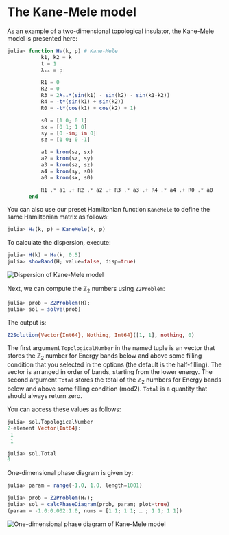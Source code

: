 # The Kane-Mele model

As an example of a two-dimensional topological insulator, the Kane-Mele model is presented here:

```julia
julia> function H₀(k, p) # Kane-Mele
           k1, k2 = k
           t = 1
           λₛₒ = p

           R1 = 0
           R2 = 0
           R3 = 2λₛₒ*(sin(k1) - sin(k2) - sin(k1-k2))
           R4 = -t*(sin(k1) + sin(k2))
           R0 = -t*(cos(k1) + cos(k2) + 1)

           s0 = [1 0; 0 1]
           sx = [0 1; 1 0]
           sy = [0 -im; im 0]
           sz = [1 0; 0 -1]

           a1 = kron(sz, sx)
           a2 = kron(sz, sy)
           a3 = kron(sz, sz)
           a4 = kron(sy, s0)
           a0 = kron(sx, s0)

           R1 .* a1 .+ R2 .* a2 .+ R3 .* a3 .+ R4 .* a4 .+ R0 .* a0
       end
```
You can also use our preset Hamiltonian function `KaneMele` to define the same Hamiltonian matrix as follows:

```julia
julia> H₀(k, p) = KaneMele(k, p)
```

To calculate the dispersion, execute:

```julia
julia> H(k) = H₀(k, 0.5)
julia> showBand(H; value=false, disp=true)
```

![Dispersion of Kane-Mele model](https://github.com/KskAdch/TopologicalNumbers.jl/assets/139373570/2a1f8488-0e5b-4d79-be68-88bb2d744910)


Next, we can compute the $\mathbb{Z}_2$ numbers using `Z2Problem`:

```julia
julia> prob = Z2Problem(H);
julia> sol = solve(prob)
```

The output is:

```julia
Z2Solution{Vector{Int64}, Nothing, Int64}([1, 1], nothing, 0)
```

The first argument `TopologicalNumber` in the named tuple is an vector that stores the $\mathbb{Z}_2$ number for Energy bands below and above some filling condition that you selected in the options (the default is the half-filling).
The vector is arranged in order of bands, starting from the lower energy.
The second argument `Total` stores the total of the $\mathbb{Z}_2$ numbers for Energy bands below and above some filling condition (mod2).
`Total` is a quantity that should always return zero.

You can access these values as follows:

```julia
julia> sol.TopologicalNumber
2-element Vector{Int64}:
 1
 1

julia> sol.Total
0
```


One-dimensional phase diagram is given by:

```julia
julia> param = range(-1.0, 1.0, length=1001)

julia> prob = Z2Problem(H₀);
julia> sol = calcPhaseDiagram(prob, param; plot=true)
(param = -1.0:0.002:1.0, nums = [1 1; 1 1; … ; 1 1; 1 1])
```

![One-dimensional phase diagram of Kane-Mele model](https://github.com/KskAdch/TopologicalNumbers.jl/assets/139373570/779bbbb4-78c8-4599-9aba-acfe22553036)
